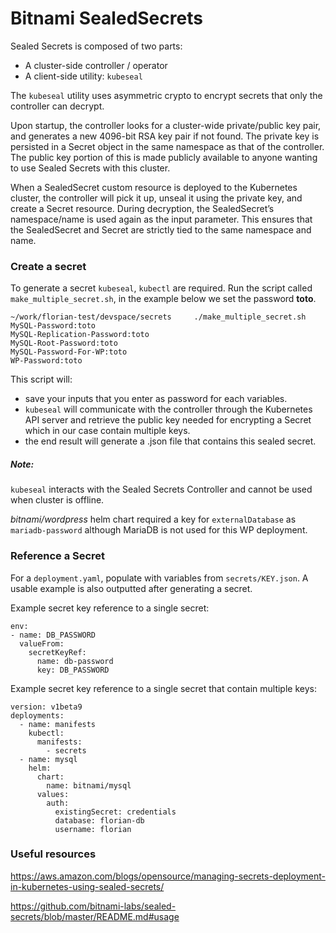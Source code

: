 # Bitnami SealedSecrets

Sealed Secrets is composed of two parts:

* A cluster-side controller / operator
* A client-side utility: `kubeseal`

The `kubeseal` utility uses asymmetric crypto to encrypt secrets that only the controller can decrypt.

Upon startup, the controller looks for a cluster-wide private/public key pair, and generates a new 4096-bit RSA key pair if not found. The private key is persisted in a Secret object in the same namespace as that of the controller. The public key portion of this is made publicly available to anyone wanting to use Sealed Secrets with this cluster.

When a SealedSecret custom resource is deployed to the Kubernetes cluster, the controller will pick it up, unseal it using the private key, and create a Secret resource. During decryption, the SealedSecret’s namespace/name is used again as the input parameter. This ensures that the SealedSecret and Secret are strictly tied to the same namespace and name.

### Create a secret
To generate a secret `kubeseal`, `kubectl` are required.
Run the script called `make_multiple_secret.sh`, in the example below we set the password **toto**.
```
~/work/florian-test/devspace/secrets     ./make_multiple_secret.sh                                          
MySQL-Password:toto
MySQL-Replication-Password:toto
MySQL-Root-Password:toto
MySQL-Password-For-WP:toto
WP-Password:toto
```

This script will:
* save your inputs that you enter as password for each variables.
* `kubeseal` will communicate with the controller through the Kubernetes API server and retrieve the public key needed for encrypting a Secret which in our case contain multiple keys.
* the end result will generate a .json file that contains this sealed secret.


##### Note:
`kubeseal` interacts with the Sealed Secrets Controller and cannot be used when cluster is offline.

*bitnami/wordpress* helm chart required a key for `externalDatabase` as `mariadb-password` although MariaDB is not used for this WP deployment.

### Reference a Secret
For a `deployment.yaml`, populate with variables from `secrets/KEY.json`. A usable example is also outputted after generating a secret.

Example secret key reference to a single secret:
```
env:
- name: DB_PASSWORD
  valueFrom:
    secretKeyRef:
      name: db-password
      key: DB_PASSWORD
```

Example secret key reference to a single secret that contain multiple keys:
```
version: v1beta9
deployments:
  - name: manifests
    kubectl:
      manifests:
        - secrets
  - name: mysql
    helm:
      chart:
        name: bitnami/mysql
      values:
        auth:
          existingSecret: credentials
          database: florian-db
          username: florian
```

### Useful resources
https://aws.amazon.com/blogs/opensource/managing-secrets-deployment-in-kubernetes-using-sealed-secrets/

https://github.com/bitnami-labs/sealed-secrets/blob/master/README.md#usage
